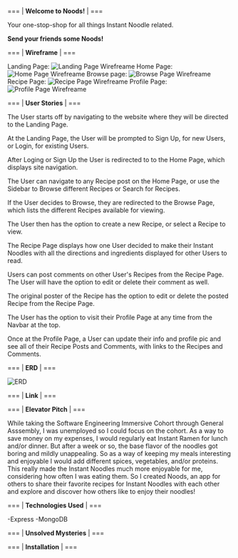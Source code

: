=== | **Welcome to Noods!** | ===

Your one-stop-shop for all things Instant Noodle related.

__Send your friends some Noods!__

=== | **Wireframe** | ===
<!-- Image linking? -->
<!-- <img src="name.jpg" /> -->
Landing Page:
![Landing Page Wirefreame](../public/README_images/LandingPage.png)
Home Page:
![Home Page Wirefreame](../public/README_images/HomePage.png)
Browse page:
![Browse Page Wirefreame](../public/README_images/BrowsePage.png)
Recipe Page:
![Recipe Page Wirefreame](../public/README_images/RecipePage.png)
Profile Page:
![Profile Page Wirefreame](/README_images/ProfilePage.png)

=== | **User Stories** | ===

The User starts off by navigating to the website where they will be directed to the Landing Page.

At the Landing Page, the User will be prompted to Sign Up, for new Users, or Login, for existing Users.

After Loging or Sign Up the User is redirected to to the Home Page, which displays site navigation.

<!-- TODO may need rewording/editing -->
The User can navigate to any Recipe post on the Home Page, or use the Sidebar to Browse different Recipes or Search for Recipes.

If the User decides to Browse, they are redirected to the Browse Page, which lists the different Recipes available for viewing.

The User then has the option to create a new Recipe, or select a Recipe to view.

The Recipe Page displays how one User decided to make their Instant Noodles with all the directions and ingredients displayed for other Users to read.

Users can post comments on other User's Recipes from the Recipe Page. The User will have the option to edit or delete their comment as well.

The original poster of the Recipe has the option to edit or delete the posted Recipe from the Recipe Page.

The User has the option to visit their Profile Page at any time from the Navbar at the top.

Once at the Profile Page, a User can update their info and profile pic and see all of their Recipe Posts and Comments, with links to the Recipes and Comments.

=== | **ERD** | ===

![ERD](../public/README_images/ERD.png)

=== | **Link** | ===

=== | **Elevator Pitch** | ===

While taking the Software Engineering Immersive Cohort through General Asssembly, I was unemployed so I could focus on the cohort. As a way to save money on my expenses, I would regularly eat Instant Ramen for lunch and/or dinner. But after a week or so, the base flavor of the noodles got boring and mildly unappealing. So as a way of keeping my meals interesting and enjoyable I would add different spices, vegetables, and/or proteins. This really made the Instant Noodles much more enjoyable for me, considering how often I was eating them. So I created Noods, an app for others to share their favorite recipes for Instant Noodles with each other and explore and discover how others like to enjoy their noodles! 

=== | **Technologies Used** | ===

-Express
-MongoDB


=== | **Unsolved Mysteries** | ===

<!-- X-Files song intensifies -->

=== | **Installation** | ===